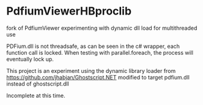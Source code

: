 # PdfiumViewerHBproclib
fork of PdfiumViewer experimenting with dynamic dll load for multithreaded use

PDFium.dll is not threadsafe, as can be seen in the c# wrapper, each function call is locked.
When testing with parallel.foreach, the process will eventually lock up.

This project is an experiment using the dynamic library loader from https://github.com/jhabjan/Ghostscript.NET modified to target pdfium.dll instead of ghostscript.dll

Incomplete at this time.

